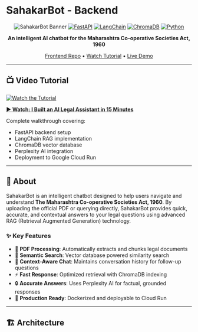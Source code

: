 # SahakarBot - Backend

<div align="center">

![SahakarBot Banner](https://img.shields.io/badge/SahakarBot-Legal%20Assistant-blue?style=for-the-badge)
[![FastAPI](https://img.shields.io/badge/FastAPI-009688?style=for-the-badge&logo=fastapi&logoColor=white)](https://fastapi.tiangolo.com/)
[![LangChain](https://img.shields.io/badge/LangChain-121212?style=for-the-badge&logo=chainlink&logoColor=white)](https://python.langchain.com/)
[![ChromaDB](https://img.shields.io/badge/ChromaDB-FF6B6B?style=for-the-badge)](https://www.trychroma.com/)
[![Python](https://img.shields.io/badge/Python-3.11-3776AB?style=for-the-badge&logo=python&logoColor=white)](https://www.python.org/)

**An intelligent AI chatbot for the Maharashtra Co-operative Societies Act, 1960**

[Frontend Repo](https://github.com/omrawal/SahakarBot-Frontend) • [Watch Tutorial](https://youtu.be/NdayU-saFXg) • [Live Demo](#)

</div>

---

## 📺 Video Tutorial

[![Watch the Tutorial](https://img.youtube.com/vi/NdayU-saFXg/maxresdefault.jpg)](https://youtu.be/NdayU-saFXg)

**[▶️ Watch: I Built an AI Legal Assistant in 15 Minutes](https://youtu.be/NdayU-saFXg)**

Complete walkthrough covering:
- FastAPI backend setup
- LangChain RAG implementation
- ChromaDB vector database
- Perplexity AI integration
- Deployment to Google Cloud Run

---

## 🎯 About

SahakarBot is an intelligent chatbot designed to help users navigate and understand **The Maharashtra Co-operative Societies Act, 1960**. By uploading the official PDF or querying directly, SahakarBot provides quick, accurate, and contextual answers to your legal questions using advanced RAG (Retrieval Augmented Generation) technology.

### ✨ Key Features

- 📄 **PDF Processing**: Automatically extracts and chunks legal documents
- 🧠 **Semantic Search**: Vector database powered similarity search
- 💬 **Context-Aware Chat**: Maintains conversation history for follow-up questions
- ⚡ **Fast Response**: Optimized retrieval with ChromaDB indexing
- 🔒 **Accurate Answers**: Uses Perplexity AI for factual, grounded responses
- 🚀 **Production Ready**: Dockerized and deployable to Cloud Run

---

## 🏗️ Architecture

